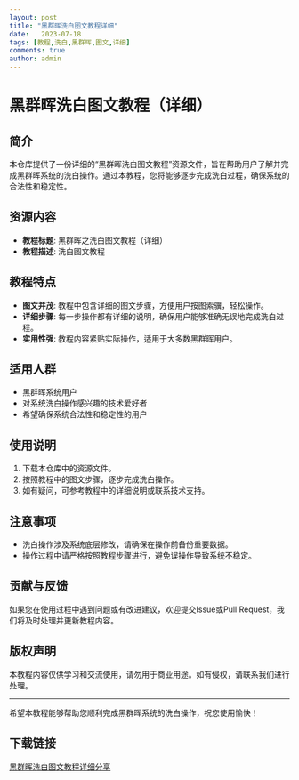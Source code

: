 ```yaml
---
layout: post
title: "黑群晖洗白图文教程详细"
date:   2023-07-18
tags: [教程,洗白,黑群晖,图文,详细]
comments: true
author: admin
---
```

# 黑群晖洗白图文教程（详细）

## 简介
本仓库提供了一份详细的“黑群晖洗白图文教程”资源文件，旨在帮助用户了解并完成黑群晖系统的洗白操作。通过本教程，您将能够逐步完成洗白过程，确保系统的合法性和稳定性。

## 资源内容
- **教程标题**: 黑群晖之洗白图文教程（详细）
- **教程描述**: 洗白图文教程

## 教程特点
- **图文并茂**: 教程中包含详细的图文步骤，方便用户按图索骥，轻松操作。
- **详细步骤**: 每一步操作都有详细的说明，确保用户能够准确无误地完成洗白过程。
- **实用性强**: 教程内容紧贴实际操作，适用于大多数黑群晖用户。

## 适用人群
- 黑群晖系统用户
- 对系统洗白操作感兴趣的技术爱好者
- 希望确保系统合法性和稳定性的用户

## 使用说明
1. 下载本仓库中的资源文件。
2. 按照教程中的图文步骤，逐步完成洗白操作。
3. 如有疑问，可参考教程中的详细说明或联系技术支持。

## 注意事项
- 洗白操作涉及系统底层修改，请确保在操作前备份重要数据。
- 操作过程中请严格按照教程步骤进行，避免误操作导致系统不稳定。

## 贡献与反馈
如果您在使用过程中遇到问题或有改进建议，欢迎提交Issue或Pull Request，我们将及时处理并更新教程内容。

## 版权声明
本教程内容仅供学习和交流使用，请勿用于商业用途。如有侵权，请联系我们进行处理。

---

希望本教程能够帮助您顺利完成黑群晖系统的洗白操作，祝您使用愉快！

## 下载链接

[黑群晖洗白图文教程详细分享](https://pan.quark.cn/s/f3e7344d871f)